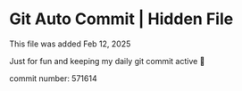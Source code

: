 # Git Auto Commit | Hidden File

This file was added Feb 12, 2025

Just for fun and keeping my daily git commit active 🤪

commit number: 571614

